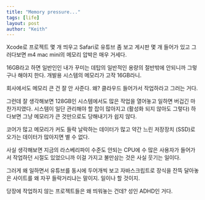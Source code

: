 ```yaml
---
title: "Memory pressure..."
tags: [life]
layout: post
author: "Keith"
---
```


Xcode로 프로젝트 몇 개 띄우고 Safari로 유튜브 좀 보고 게시판 몇 개 들어가 있고 그러다보면 m4 mac mini의 메모리 압박은 매우 거세다. 

16GB라고 하면 일반인인 내가 꾸미는 데탑의 일반적인 용량의 절반밖에 안되니까 그렇구나 해야지 한다. 개발용 시스템의 메모리가 고작 16GB라니.

회사에서도 메모리 큰 건 잘 안 사준다. 왜? 클라우드 들어가서 작업하라고 그러는 거다. 

그런데 잘 생각해보면 128GB인 시스템에서도 많은 작업을 열어놓고 일하면 버겁긴 마찬가지였다. 시스템이 일단 관리해야 할 잡이 많아지고 (활성화 되지 않아도 그렇다) 하다보면 그냥 메모리가 큰 것만으로도 당해내기가 쉽지 않다.

코어가 많고 메모리가 커도 들락 날락하는 데이터가 많고 약간 느린 저장장치 (SSD)로 오가는 데이터가 많아지면 별 수 없다. 

사실 생각해보면 지금의 라스베리파이 수준도 안되는 CPU에 수 많은 사용자가 들어가서 작업하던 시절도 있었으니까 이걸 가지고 불만삼는 것은 사실 웃기는 일이다.

그러게 왜 일하면서 유튜브를 동시에 두어개씩 보고 자바스크립트로 장식을 잔뜩 달아놓은 사이트를 왜 자꾸 들락거리냐는 말이지. 일이나 할 것이지.

당장에 작업하지 않는 프로젝트들은 왜 띄워놓는 건데? 성인 ADHD인 거다.